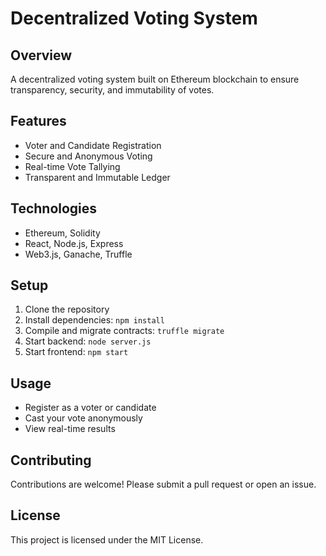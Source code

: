 # Decentralized Voting System

## Overview
A decentralized voting system built on Ethereum blockchain to ensure transparency, security, and immutability of votes.

## Features
- Voter and Candidate Registration
- Secure and Anonymous Voting
- Real-time Vote Tallying
- Transparent and Immutable Ledger

## Technologies
- Ethereum, Solidity
- React, Node.js, Express
- Web3.js, Ganache, Truffle

## Setup
1. Clone the repository
2. Install dependencies: `npm install`
3. Compile and migrate contracts: `truffle migrate`
4. Start backend: `node server.js`
5. Start frontend: `npm start`

## Usage
- Register as a voter or candidate
- Cast your vote anonymously
- View real-time results

## Contributing
Contributions are welcome! Please submit a pull request or open an issue.

## License
This project is licensed under the MIT License.

